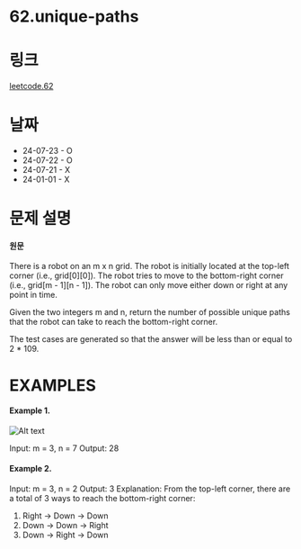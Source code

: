 # 62.unique-paths

# 링크
[leetcode.62](https://leetcode.com/problems/unique-paths/?envType=study-plan-v2&envId=leetcode-75)

# 날짜
* 24-07-23 - O
* 24-07-22 - O
* 24-07-21 - X
* 24-01-01 - X

# 문제 설명
#### 원문


There is a robot on an m x n grid. The robot is initially located at the top-left corner (i.e., grid[0][0]). The robot tries to move to the bottom-right corner (i.e., grid[m - 1][n - 1]). The robot can only move either down or right at any point in time.

Given the two integers m and n, return the number of possible unique paths that the robot can take to reach the bottom-right corner.

The test cases are generated so that the answer will be less than or equal to 2 * 109.



# EXAMPLES
#### Example 1.

![Alt text](https://assets.leetcode.com/uploads/2018/10/22/robot_maze.png)

Input: m = 3, n = 7
Output: 28


#### Example 2.


Input: m = 3, n = 2
Output: 3
Explanation: From the top-left corner, there are a total of 3 ways to reach the bottom-right corner:
1. Right -> Down -> Down
2. Down -> Down -> Right
3. Down -> Right -> Down